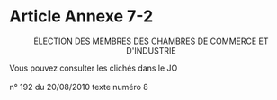 # Article Annexe 7-2

<div align='center'>ÉLECTION DES MEMBRES DES CHAMBRES DE COMMERCE ET D'INDUSTRIE</div><p>Vous pouvez consulter les clichés dans le JO <br/><br/>n° 192 du 20/08/2010 texte numéro 8 </p>